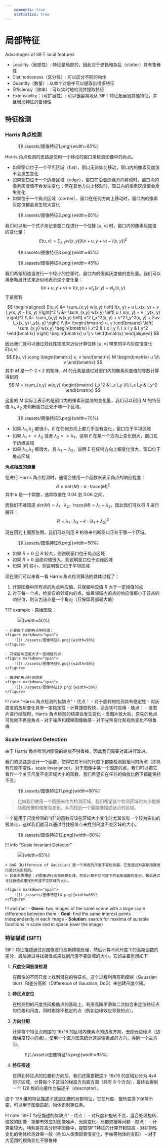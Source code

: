 ```yaml
---
    comments: true
    statistics: true
---
```


# 局部特征

Advantages of SIFT local features

- Locality（局部性）: 特征是局部的，因此对于遮挡和杂乱（clutter）具有鲁棒性
- Distinctiveness（区分性）: 可以区分不同的物体
- Quantity（数量）: 从单个对象中可以提取出很多特征
- Efficiency（效率）: 可以实时地检测并提取特征
- Extensibility：（可扩展性）: 可以很容易地从 SIFT 特征拓展到其他特征，并且增加特征的鲁棒性

## 特征检测

### Harris 角点检测

<figure markdown="span">
    ![](./assets/图像特征1.png){width=65%}
</figure>

Harris 角点检测的思路是使用一个移动的窗口来检测图像中的角点。

- 如果窗口位于一个平坦区域（flat），窗口无论如何移动，窗口内的像素灰度值不会发生变化
- 如果窗口位于一个边缘区域（edge），窗口在沿着边缘方向移动时，窗口内的像素灰度值不会发生变化；但在其他方向上移动时，窗口内的像素灰度值会发生变化
- 如果位于一个角点区域（corner），窗口在任何方向上移动时，窗口内的像素灰度值都会发生较大变化

<figure markdown="span">
    ![](./assets/图像特征2.png){width=65%}
</figure>

我们可以用一个式子来记录窗口在进行一个位移 [u, v] 时，窗口内的像素灰度值的变化量：
$$ E(u, v) = \sum_{x,y} w(x,y) \left[ I(x+u, y+v) - I(x, y) \right]^2 $$

<figure markdown="span">
    ![](./assets/图像特征3.png){width=65%}
</figure>

<figure markdown="span">
    ![](./assets/图像特征4.png){width=45%}
</figure>

我们希望知道当进行一个较小的位移时，窗口内的像素灰度值的变化量。我们可以用泰勒展开式来近似地表示这个变化量：
$$ I(x+u, y+v) \approx I(x, y) + u I_x(x, y) + v I_y(x, y) $$
于是就有

$$ \begin{aligned}
E(u,v) &= \sum_{x,y} w(x,y) \left[ I(x, y) + u I_x(x, y) + v I_y(x, y) - I(x, y) \right]^2 \\
&= \sum_{x,y} w(x,y) \left[ u I_x(x, y) + v I_y(x, y) \right]^2 \\
&= \sum_{x,y} w(x,y) \left[ u^2 I_x^2(x, y) + v^2 I_y^2(x, y) + 2uv I_x(x, y) I_y(x, y) \right] \\
&= 
\begin{bmatrix}
    u, v
\end{bmatrix} \left( \sum_{x,y} w(x,y) \begin{bmatrix}
    I_x^2 & I_x I_y \\
    I_x I_y & I_y^2
\end{bmatrix} \right) \begin{bmatrix}
    u \\
    v
\end{bmatrix}
\end{aligned} $$

因此我们就可以通过双线性插值来近似计算位移 [u, v] 带来的平均灰度值变化 $E(u, v)$ 
$$ E(u, v) \cong 
\begin{bmatrix}
    u, v
\end{bmatrix} M \begin{bmatrix}
    u \\\\
    v
\end{bmatrix} $$ 
其中 $M$ 是一个 $2 \times 2$ 的矩阵，$M$ 的元素是通过对窗口内的像素灰度值的导数计算得到的
$$ M = \sum_{x,y} w(x,y) \begin{bmatrix}
    I_x^2 & I_x I_y \\\\
    I_x I_y & I_y^2
\end{bmatrix} $$

这里的 $M$ 实际上表示的是窗口内的像素灰度值的变化量，我们可以利用 $M$ 的特征值 $\lambda_1, \lambda_2$ 来判断窗口正处于哪一个区域。

<figure markdown="span">
    ![](./assets/图像特征5.png){width=70%}
</figure>

- 如果 $\lambda_1, \lambda_2$ 都很小，$E$ 在任何方向上都几乎没有变化，窗口位于平坦区域
- 如果 $\lambda_1 >> \lambda_2$ 或者 $\lambda_2 >> \lambda_1$，说明 $E$ 在某一个方向上变化很大，窗口位于边缘区域
- 如果 $\lambda_1, \lambda_2$ 都很大，且 $\lambda_1 \sim \lambda_2$，说明 $E$ 在任何方向上都变化很大，窗口位于角点区域

**角点相应的测量**

在进行 Harris 角点检测时，通常会使用一个函数来表示角点的响应程度：
$$ R = \det(M) - k \cdot \text{trace}(M)^2 $$
其中 $k$ 是一个常数，通常取值在 $0.04$ 到 $0.06$ 之间。

而我们不难知道 $det(M) = \lambda_1 \cdot \lambda_2$，$\text{trace}(M) = \lambda_1 + \lambda_2$，因此我们可以将 $R$ 进行展开：
$$ R = \lambda_1 \cdot \lambda_2 - k \cdot (\lambda_1 + \lambda_2)^2 $$

现在回到上面那张图，我们可以利用 $R$ 的值来判断窗口正处于哪一个区域。

<figure markdown="span">
    ![](./assets/图像特征6.png){width=50%}
</figure>

- 如果 $R > 0$ 且 $R$ 较大，则说明窗口位于角点区域
- 如果 $R < 0$ 且绝对值很大，则说明窗口位于边缘区域
- 如果 $|R|$ 较小，则说明窗口位于平坦区域

现在我们可以来看一看 Harris 角点检测算法的具体过程了：

1. 计算图像中所有点的角点响应值，只保留响应值 $R$ 大于一定阈值的点
2. 对于每一个点，检查它的邻域内的点，如果邻域内的点的响应值都小于该点的响应值，则认为该点是一个角点（只保留局部最大值）

??? example
    - 原始图像：
    <figure markdown="span">
        ![](./assets/图像特征7.png){width=50%}
    </figure>

    - 计算每个点的角点响应值：
    <figure markdown="span">
        ![](./assets/图像特征8.png){width=50%}
    </figure>

    - 只保留响应值大于一定阈值的点：
    <figure markdown="span">
        ![](./assets/图像特征9.png){width=50%}
    </figure>

    - 最终的角点检测结果
    <figure markdown="span">
        ![](./assets/图像特征10.png){width=50%}
    </figure>

!!! note "Harris 角点检测的优缺点"
    - 优点：
        - 对于旋转的检测具有稳定性
        - 对灰度值的放射变化具有一定稳定性
        - 计算速度较快，适合实时应用
    - 缺点：
        - 当图片进行缩放时，Harris 角点检测的结果会发生变化
            - 当图片放大后，原先的角点可能就不再是角点
        - 对于噪声和模糊图像敏感
        - 对于光照变化和视角变化不够鲁棒

### Scale Invariant Detection

由于 Harris 角点检测对图像的缩放不够鲁棒，因此我们需要对其进行改进。

我们的思路是设计一个函数，使得它在不同的尺度下都能检测到相同的角点（即具有尺度不变性，scale invariance）。对于图像中某一个固定的点，我们可以把它看作一个关于尺度不变区域大小的函数，我们希望它在任何的缩放比例下都能保持不变。

<figure markdown="span">
    ![](./assets/图像特征11.png){width=80%}
</figure>

> 比如我们使用一个圆圈来作为检测区域，我们希望这个检测区域的大小能够随着图像的缩放而变化，从而找到一个最能够描述该点的区域。

一个能用于尺度检测的“好”的函数应该在区域大小变化时尤其仅有一个较为突出的极值点，这样我们就可以通过寻找极值点来找到尺度不变区域的大小。

<figure markdown="span">
    ![](./assets/图像特征12.png){width=80%}
</figure>

!!! info "Scale Invariant Detector"
    <figure markdown="span">
        ![](./assets/图像特征13.png){width=65%}
    </figure>

    > DoG（Difference of Gaussian）是一个常用的尺度不变检测器，它是通过对高斯函数进行差分来实现的。
    > 其基本思想是：对图像进行高斯模糊处理，然后计算不同尺度下的高斯函数的差分，最后通过寻找极值点来找到尺度不变区域的大小。

    <figure markdown="span">
        ![](./assets/图像特征14.png){width=65%}
    </figure>

!!! abstract
    - **Given**: two images of the same scene with a large scale difference between them
    - **Goal**: find the same interest points independently in each image
    - **Solution**: search for maxima of suitable functions in scale and in space (over the image)

### 特征描述 (SIFT)

SIFT 特征描述通过对图像进行高斯模糊处理，然后计算不同尺度下的高斯函数的差分，最后通过寻找极值点来找到尺度不变区域的大小。它的主要思想如下：

1. **尺度空间极值检测**

    在图像的不同尺度上找到潜在的特征点，这个过程利用高斯模糊（Gaussian blur）和差分高斯（Difference of Gaussian, DoG）来创建尺度空间。

2. **特征点定位**

    在检测到的尺度空间极值点的基础上，利用高斯平滑和二次拟合来定位特征点的位置和尺度，同时剔除不稳定的点（例如边缘效应导致的点）。

3. **方向分配**

    计算每个特征点周围的 16x16 的区域内像素点的边缘方向，去除弱边缘点（边缘梯度较小的点），使用一个直方图来统计这些像素点的方向，得到一个主方向。

    <figure markdown="span">
        ![](./assets/图像特征15.png){width=65%}
    </figure>

4. **特征描述**

    在得到特征点的位置和方向后，我们还需要把这个 16x16 的区域划分为 4x4 的子区域，计算每个子区域的梯度方向直方图（共有 8 个方向），最终会得到一个 128 维的向量作为描述子（descriptor）。

这个 128 维的特征描述子就是图像的局部特征，它在尺度、旋转变换下保持不变，可以用于图像匹配、物体识别等任务。

!!! note "SIFT 特征描述的优缺点"
    - 优点：
        - 对尺度和旋转不变，适合处理旋转、缩放的图像
        - 能够有效应对图像噪声、光照变化、局部遮挡等问题
    - 缺点：
        - 计算量较大，特别是在高分辨率图像中，提取SIFT特征的计算开销较高
        - 对非刚性变化的物体检测效果一般（例如人类面部表情变化，手帕等物体的变形）
        - 对于大范围的视角变化不够鲁棒
